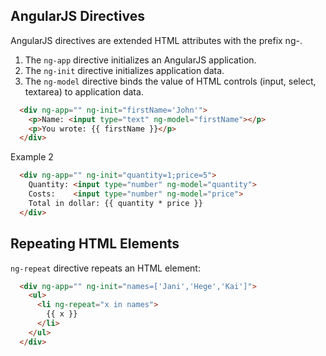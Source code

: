 ## AngularJS Directives

AngularJS directives are extended HTML attributes with the prefix ng-.
1. The `ng-app` directive initializes an AngularJS application.
1. The `ng-init` directive initializes application data.
1. The `ng-model` directive binds the value of HTML controls (input, select, textarea) to application data.

```html
  <div ng-app="" ng-init="firstName='John'">
    <p>Name: <input type="text" ng-model="firstName"></p>
    <p>You wrote: {{ firstName }}</p>
  </div>
```

Example 2

```html
  <div ng-app="" ng-init="quantity=1;price=5">
    Quantity: <input type="number" ng-model="quantity">
    Costs:    <input type="number" ng-model="price">
    Total in dollar: {{ quantity * price }}
  </div>
```


## Repeating HTML Elements
`ng-repeat` directive repeats an HTML element:

```html
  <div ng-app="" ng-init="names=['Jani','Hege','Kai']">
    <ul>
      <li ng-repeat="x in names">
        {{ x }}
      </li>
    </ul>
  </div>
```
